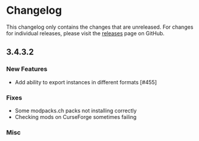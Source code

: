 # Changelog

This changelog only contains the changes that are unreleased. For changes for individual releases, please visit the
[releases](https://github.com/ATLauncher/ATLauncher/releases) page on GitHub.

## 3.4.3.2

### New Features
- Add ability to export instances in different formats [#455]

### Fixes
- Some modpacks.ch packs not installing correctly
- Checking mods on CurseForge sometimes failing

### Misc
